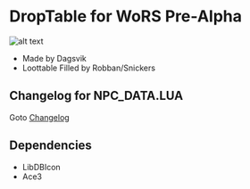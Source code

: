 # DropTable for WoRS Pre-Alpha

![alt text](https://github.com/dagsvik/WORS-Addons/blob/main/Addon%20Projects/DropTable/Docs/DropTableIMG001.png)


- Made by Dagsvik
- Loottable Filled by Robban/Snickers

## Changelog for NPC_DATA.LUA
Goto [Changelog](Docs/Changelog-npc_data.md)

## Dependencies
- LibDBIcon
- Ace3
